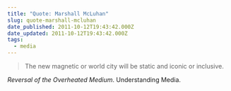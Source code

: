 ```yaml
---
title: "Quote: Marshall McLuhan"
slug: quote-marshall-mcluhan
date_published: 2011-10-12T19:43:42.000Z
date_updated: 2011-10-12T19:43:42.000Z
tags:
  - media
---
```


> The new magnetic or world city will be static and iconic or inclusive.

*Reversal of the Overheated Medium*. Understanding Media.
